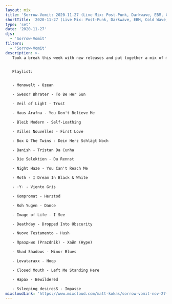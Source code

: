 ```yaml
---
layout: mix
title: 'Sorrow-Vomit: 2020-11-27 (Live Mix: Post-Punk, Darkwave, EBM, Cold Wave, Synth, Goth)'
shortTitle: '2020-11-27 (Live Mix: Post-Punk, Darkwave, EBM, Cold Wave, Synth, Goth)'
type: 'set'
date: '2020-11-27'
djs:
  - 'Sorrow-Vomit'
filters:
  - 'Sorrow-Vomit'
description: >-
   Took a break this week with new releases and put together a mix of music from 2010-2019. Recorded live as always.


   Playlist:


   - Monowelt - Ozean

   - Swesor Bhrater - To Be Her Sun

   - Veil of Light - Trust

   - Haus Arafna - You Don't Believe Me

   - Bleib Modern - Self-Loathing

   - Villes Nouvelles - First Love

   - Box & The Twins - Dein Herz Schlägt Noch

   - Banish - Tristan Da Cunha

   - Die Selektion - Du Rennst

   - Night Haze - You Can't Reach Me

   - Moth - I Dream In Black & White

   - ·Y· - Viento Gris

   - Kompromat - Herztod

   - Roh Yugen - Dance

   - Image of Life - I See

   - Deathday - Dropped Into Obscurity

   - Nuovo Testamento - Hush

   - Праздник (Prazdnik) - Хайп (Hype)

   - Shad Shadows - Minor Blues

   - Lovataraxx - Hoop

   - Closed Mouth - Left Me Standing Here

   - Hapax - Bewildered

   - Ssleeping desiresS - Impasse
mixcloudLink: 'https://www.mixcloud.com/matt-kokas/sorrow-vomit-nov-27-2020'
---
```

